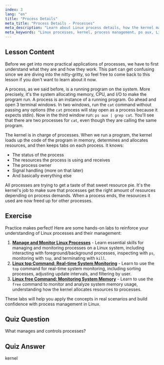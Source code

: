 ```yaml
---
index: 3
lang: "en"
title: "Process Details"
meta_title: "Process Details - Processes"
meta_description: "Learn about Linux process details, how the kernel manages resources, and what processes are. Understand process concepts for beginners."
meta_keywords: "Linux processes, kernel, process management, ps aux, Linux tutorial, beginner guide"
---
```


## Lesson Content

Before we get into more practical applications of processes, we have to first understand what they are and how they work. This part can get confusing since we are diving into the nitty-gritty, so feel free to come back to this lesson if you don't want to learn about it now.

A process, as we said before, is a running program on the system. More precisely, it's the system allocating memory, CPU, and I/O to make the program run. A process is an instance of a running program. Go ahead and open 3 terminal windows. In two windows, run the `cat` command without passing any options (the `cat` process will stay open as a process because it expects stdin). Now in the third window run: `ps aux | grep cat`. You'll see that there are two processes for `cat`, even though they are calling the same program.

The kernel is in charge of processes. When we run a program, the kernel loads up the code of the program in memory, determines and allocates resources, and then keeps tabs on each process. It knows:

- The status of the process
- The resources the process is using and receives
- The process owner
- Signal handling (more on that later)
- And basically everything else

All processes are trying to get a taste of that sweet resource pie. It's the kernel's job to make sure that processes get the right amount of resources depending on process demands. When a process ends, the resources it used are now freed up for other processes.

## Exercise

Practice makes perfect! Here are some hands-on labs to reinforce your understanding of Linux processes and their management:

1. **[Manage and Monitor Linux Processes](https://labex.io/labs/comptia-manage-and-monitor-linux-processes-590864)** - Learn essential skills for managing and monitoring processes on a Linux system, including interacting with foreground/background processes, inspecting with `ps`, monitoring with `top`, and terminating with `kill`.
2. **[Linux top Command: Real-time System Monitoring](https://labex.io/labs/linux-linux-top-command-real-time-system-monitoring-388500)** - Learn to use the `top` command for real-time system monitoring, including sorting processes, adjusting update intervals, and filtering by user.
3. **[Linux free Command: Monitoring System Memory](https://labex.io/labs/linux-linux-free-command-monitoring-system-memory-388496)** - Learn to use the `free` command to monitor and analyze system memory usage, understanding how the kernel allocates resources to processes.

These labs will help you apply the concepts in real scenarios and build confidence with process management in Linux.

## Quiz Question

What manages and controls processes?

## Quiz Answer

kernel
